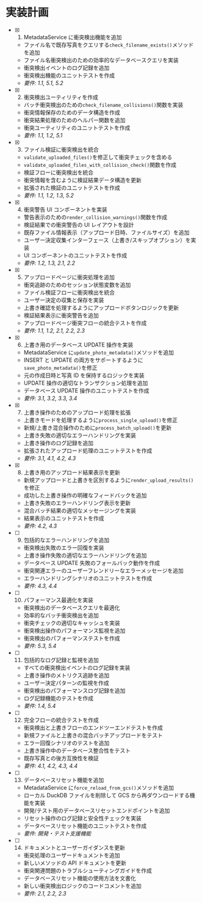 # 実装計画

- [x] 1. MetadataService に衝突検出機能を追加

  - ファイル名で既存写真をクエリする`check_filename_exists()`メソッドを追加
  - ファイル名衝突検出のための効率的なデータベースクエリを実装
  - 衝突検出イベントのログ記録を追加
  - 衝突検出機能のユニットテストを作成
  - _要件: 1.1, 5.1, 5.2_

- [x] 2. 衝突検出ユーティリティを作成

  - バッチ衝突検出のための`check_filename_collisions()`関数を実装
  - 衝突情報保存のためのデータ構造を作成
  - 衝突結果処理のためのヘルパー関数を追加
  - 衝突ユーティリティのユニットテストを作成
  - _要件: 1.1, 1.2, 5.1_

- [x] 3. ファイル検証に衝突検出を統合

  - `validate_uploaded_files()`を修正して衝突チェックを含める
  - `validate_uploaded_files_with_collision_check()`関数を作成
  - 検証フローに衝突検出を統合
  - 衝突情報を含むように検証結果データ構造を更新
  - 拡張された検証のユニットテストを作成
  - _要件: 1.1, 1.2, 1.3, 5.2_

- [x] 4. 衝突警告 UI コンポーネントを実装

  - 警告表示のための`render_collision_warnings()`関数を作成
  - 検証結果での衝突警告の UI レイアウトを設計
  - 既存ファイル情報表示（アップロード日時、ファイルサイズ）を追加
  - ユーザー決定収集インターフェース（上書き/スキップオプション）を実装
  - UI コンポーネントのユニットテストを作成
  - _要件: 1.2, 1.3, 2.1, 2.2_

- [x] 5. アップロードページに衝突処理を追加

  - 衝突追跡のためのセッション状態変数を追加
  - ファイル検証フローに衝突検出を統合
  - ユーザー決定の収集と保存を実装
  - 上書き確認を処理するようにアップロードボタンロジックを更新
  - 検証結果表示に衝突警告を追加
  - アップロードページ衝突フローの統合テストを作成
  - _要件: 1.1, 1.2, 2.1, 2.2, 2.3_

- [x] 6. 上書き用のデータベース UPDATE 操作を実装

  - MetadataService に`update_photo_metadata()`メソッドを追加
  - INSERT と UPDATE の両方をサポートするように`save_photo_metadata()`を修正
  - 元の作成日時と写真 ID を保持するロジックを実装
  - UPDATE 操作の適切なトランザクション処理を追加
  - データベース UPDATE 操作のユニットテストを作成
  - _要件: 3.1, 3.2, 3.3, 3.4_

- [x] 7. 上書き操作のためのアップロード処理を拡張

  - 上書きモードを処理するように`process_single_upload()`を修正
  - 新規/上書き混合操作のために`process_batch_upload()`を更新
  - 上書き失敗の適切なエラーハンドリングを実装
  - 上書き操作のログ記録を追加
  - 拡張されたアップロード処理のユニットテストを作成
  - _要件: 3.1, 4.1, 4.2, 4.3_

- [x] 8. 上書き用のアップロード結果表示を更新

  - 新規アップロードと上書きを区別するように`render_upload_results()`を修正
  - 成功した上書き操作の明確なフィードバックを追加
  - 上書き失敗のエラーハンドリング表示を更新
  - 混合バッチ結果の適切なメッセージングを実装
  - 結果表示のユニットテストを作成
  - _要件: 4.2, 4.3_

- [ ] 9. 包括的なエラーハンドリングを追加

  - 衝突検出失敗のエラー回復を実装
  - 上書き操作失敗の適切なエラーハンドリングを追加
  - データベース UPDATE 失敗のフォールバック動作を作成
  - 衝突関連エラーのユーザーフレンドリーなエラーメッセージを追加
  - エラーハンドリングシナリオのユニットテストを作成
  - _要件: 4.3, 4.4_

- [ ] 10. パフォーマンス最適化を実装

  - 衝突検出のデータベースクエリを最適化
  - 効率的なバッチ衝突検出を追加
  - 衝突チェックの適切なキャッシュを実装
  - 衝突検出操作のパフォーマンス監視を追加
  - 衝突検出のパフォーマンステストを作成
  - _要件: 5.3, 5.4_

- [ ] 11. 包括的なログ記録と監視を追加

  - すべての衝突検出イベントのログ記録を実装
  - 上書き操作のメトリクス追跡を追加
  - ユーザー決定パターンの監視を作成
  - 衝突検出のパフォーマンスログ記録を追加
  - ログ記録機能のテストを作成
  - _要件: 1.4, 5.4_

- [ ] 12. 完全フローの統合テストを作成

  - 衝突検出と上書きフローのエンドツーエンドテストを作成
  - 新規ファイルと上書きの混合バッチアップロードをテスト
  - エラー回復シナリオのテストを追加
  - 上書き操作中のデータベース整合性をテスト
  - 既存写真との後方互換性を検証
  - _要件: 4.1, 4.2, 4.3, 4.4_

- [ ] 13. データベースリセット機能を追加

  - MetadataService に`force_reload_from_gcs()`メソッドを追加
  - ローカル DuckDB ファイルを削除して GCS から再ダウンロードする機能を実装
  - 開発/テスト用のデータベースリセットエンドポイントを追加
  - リセット操作のログ記録と安全性チェックを実装
  - データベースリセット機能のユニットテストを作成
  - _要件: 開発・テスト支援機能_

- [ ] 14. ドキュメントとユーザーガイダンスを更新
  - 衝突処理のユーザードキュメントを追加
  - 新しいメソッドの API ドキュメントを更新
  - 衝突関連問題のトラブルシューティングガイドを作成
  - データベースリセット機能の使用方法を文書化
  - 新しい衝突検出ロジックのコードコメントを追加
  - _要件: 2.1, 2.2, 2.3_
